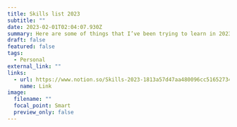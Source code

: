 ```yaml
---
title: Skills list 2023
subtitle: ""
date: 2023-02-01T02:04:07.930Z
summary: Here are some of things that I’ve been trying to learn in 2023!
draft: false
featured: false
tags:
  - Personal
external_link: ""
links:
  - url: https://www.notion.so/Skills-2023-1813a57d47aa480096cc516527343438
    name: Link
image:
  filename: ""
  focal_point: Smart
  preview_only: false
---
```

